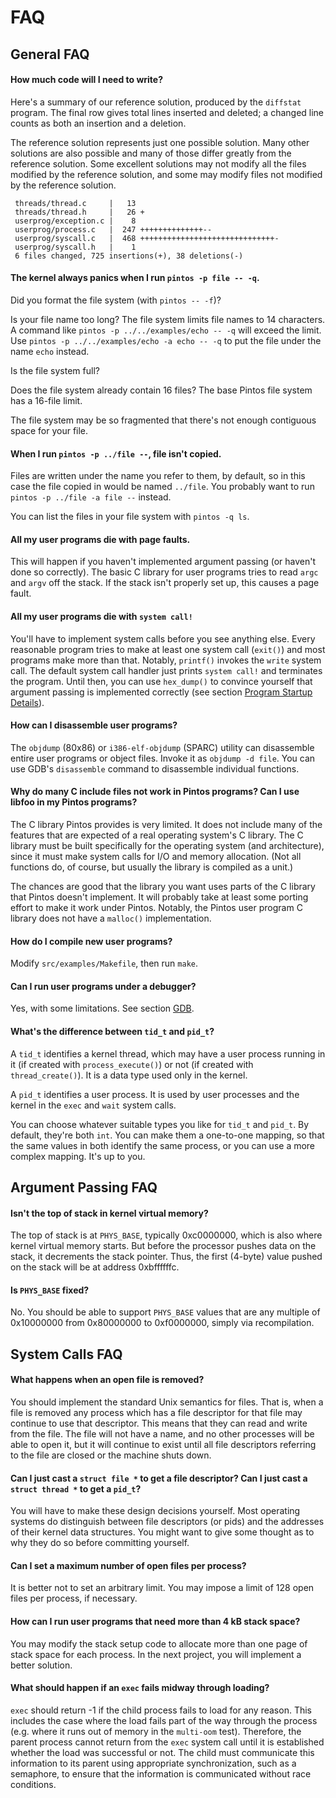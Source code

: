 # FAQ

## General FAQ

#### How much code will I need to write?

Here's a summary of our reference solution, produced by the `diffstat` program. The final row gives total lines inserted and deleted; a changed line counts as both an insertion and a deletion.

The reference solution represents just one possible solution. Many other solutions are also possible and many of those differ greatly from the reference solution. Some excellent solutions may not modify all the files modified by the reference solution, and some may modify files not modified by the reference solution.

```
 threads/thread.c     |   13 
 threads/thread.h     |   26 +
 userprog/exception.c |    8 
 userprog/process.c   |  247 ++++++++++++++--
 userprog/syscall.c   |  468 ++++++++++++++++++++++++++++++-
 userprog/syscall.h   |    1 
 6 files changed, 725 insertions(+), 38 deletions(-)
```

#### The kernel always panics when I run `pintos -p file -- -q`.

Did you format the file system (with `pintos -- -f`)?

Is your file name too long? The file system limits file names to 14 characters. A command like `pintos -p ../../examples/echo -- -q` will exceed the limit. Use `pintos -p ../../examples/echo -a echo -- -q` to put the file under the name `echo` instead.

Is the file system full?

Does the file system already contain 16 files? The base Pintos file system has a 16-file limit.

The file system may be so fragmented that there's not enough contiguous space for your file.

#### When I run `pintos -p ../file --`, file isn't copied.

Files are written under the name you refer to them, by default, so in this case the file copied in would be named `../file`. You probably want to run `pintos -p ../file -a file --` instead.

You can list the files in your file system with `pintos -q ls`.

#### All my user programs die with page faults.

This will happen if you haven't implemented argument passing (or haven't done so correctly). The basic C library for user programs tries to read `argc` and `argv` off the stack. If the stack isn't properly set up, this causes a page fault.

#### All my user programs die with `system call!`

You'll have to implement system calls before you see anything else. Every reasonable program tries to make at least one system call (`exit()`) and most programs make more than that. Notably, `printf()` invokes the `write` system call. The default system call handler just prints `system call!` and terminates the program. Until then, you can use `hex_dump()` to convince yourself that argument passing is implemented correctly (see section [Program Startup Details](background.md#virtual-memory-layout)).

#### How can I disassemble user programs?

The `objdump` (80x86) or `i386-elf-objdump` (SPARC) utility can disassemble entire user programs or object files. Invoke it as `objdump -d file`. You can use GDB's `disassemble` command to disassemble individual functions.

#### Why do many C include files not work in Pintos programs? Can I use libfoo in my Pintos programs?

The C library Pintos provides is very limited. It does not include many of the features that are expected of a real operating system's C library. The C library must be built specifically for the operating system (and architecture), since it must make system calls for I/O and memory allocation. (Not all functions do, of course, but usually the library is compiled as a unit.)

The chances are good that the library you want uses parts of the C library that Pintos doesn't implement. It will probably take at least some porting effort to make it work under Pintos. Notably, the Pintos user program C library does not have a `malloc()` implementation.

#### How do I compile new user programs?

Modify `src/examples/Makefile`, then run `make`.

#### Can I run user programs under a debugger?

Yes, with some limitations. See section [GDB](../../getting-started/debug-and-test/debugging.md#gdb).

#### What's the difference between `tid_t` and `pid_t`?

A `tid_t` identifies a kernel thread, which may have a user process running in it (if created with `process_execute()`) or not (if created with `thread_create()`). It is a data type used only in the kernel.

A `pid_t` identifies a user process. It is used by user processes and the kernel in the `exec` and `wait` system calls.

You can choose whatever suitable types you like for `tid_t` and `pid_t`. By default, they're both `int`. You can make them a one-to-one mapping, so that the same values in both identify the same process, or you can use a more complex mapping. It's up to you.

## Argument Passing FAQ

#### Isn't the top of stack in kernel virtual memory?

The top of stack is at `PHYS_BASE`, typically 0xc0000000, which is also where kernel virtual memory starts. But before the processor pushes data on the stack, it decrements the stack pointer. Thus, the first (4-byte) value pushed on the stack will be at address 0xbffffffc.

#### Is `PHYS_BASE` fixed?

No. You should be able to support `PHYS_BASE` values that are any multiple of 0x10000000 from 0x80000000 to 0xf0000000, simply via recompilation.

## System Calls FAQ

#### What happens when an open file is removed?

You should implement the standard Unix semantics for files. That is, when a file is removed any process which has a file descriptor for that file may continue to use that descriptor. This means that they can read and write from the file. The file will not have a name, and no other processes will be able to open it, but it will continue to exist until all file descriptors referring to the file are closed or the machine shuts down.

#### Can I just cast a `struct file *` to get a file descriptor? Can I just cast a `struct thread *` to get a `pid_t`?

You will have to make these design decisions yourself. Most operating systems do distinguish between file descriptors (or pids) and the addresses of their kernel data structures. You might want to give some thought as to why they do so before committing yourself.

#### Can I set a maximum number of open files per process?

It is better not to set an arbitrary limit. You may impose a limit of 128 open files per process, if necessary.

#### How can I run user programs that need more than 4 kB stack space?

You may modify the stack setup code to allocate more than one page of stack space for each process. In the next project, you will implement a better solution.

#### What should happen if an `exec` fails midway through loading?

`exec` should return -1 if the child process fails to load for any reason. This includes the case where the load fails part of the way through the process (e.g. where it runs out of memory in the `multi-oom` test). Therefore, the parent process cannot return from the `exec` system call until it is established whether the load was successful or not. The child must communicate this information to its parent using appropriate synchronization, such as a semaphore, to ensure that the information is communicated without race conditions.

